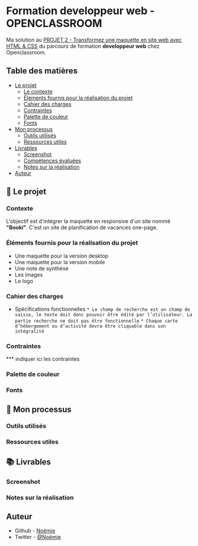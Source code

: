 # Formation developpeur web - OPENCLASSROOM

Ma solution au [PROJET 2 - Transformez une maquette en site web avec HTML & CSS](https://vcna-0.github.io/Booki/) du parcours de formation __developpeur web__ chez Openclassroom.

## Table des matières

- [Le projet](#le-projet)
  - [Le contexte](#le-contexte)
  - [Éléments fournis pour la réalisation du projet](#éléments-fournis-pour-la-réalisation-du-projet)
  - [Cahier des charges](#cahier-des-charges)
  - [Contraintes](#contraintes)
  - [Palette de couleur](#palette-de-couleur)
  - [Fonts](#fonts)
- [Mon processus](#mon-processus)
  - [Outils utilisés](#outils-utilisé)
  - [Ressources utiles](#ressources-utiles)
- [Livrables](#livrables)
  - [Screenshot](#screenshot)
  - [Compétences évaluées](#compétences-évaluées)
  - [Notes sur la réalisation](#notes-sur-la-réalisation)
- [Auteur](#auteur)



## 🚀 Le projet

### Contexte

L'objectif est d'intégrer la maquette en responsive d'un site nommé __"Booki"__. 
C'est un site de planification de vacances one-page. 

### Éléments fournis pour la réalisation du projet

* Une maquette pour la version desktop
* Une maquette pour la version mobile
* Une note de synthèse
* Les images 
* Le logo

### Cahier des charges

* Spécifications fonctionnelles
`* Le champ de recherche est un champ de saisie, le texte
doit donc pouvoir être édité par l’utilisateur. La partie recherche ne doit pas être fonctionnelle`
`* Chaque carte d’hébergement ou d’activité devra être cliquable dans
son intégralité`

### Contraintes

*** indiquer ici les contraintes

### Palette de couleur

### Fonts

## 🔨 Mon processus

### Outils utilisés

### Ressources utiles

## 📚 Livrables

### Screenshot

### Notes sur la réalisation

## Auteur

- Github - [Noëmie](https://github.com/Vcna-0)
- Twitter - [@Noëmie](https://twitter.com/Odymonie)



